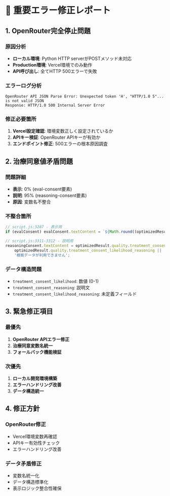 # 🚨 重要エラー修正レポート

## 1. OpenRouter完全停止問題

### 原因分析
- **ローカル環境**: Python HTTP serverがPOSTメソッド未対応
- **Production環境**: Vercel環境でのみ動作
- **API呼び出し**: 全てHTTP 500エラーで失敗

### エラーログ分析
```
OpenRouter API JSON Parse Error: Unexpected token 'H', "HTTP/1.0 5"... is not valid JSON
Response: HTTP/1.0 500 Internal Server Error
```

### 修正必要箇所
1. **Vercel設定確認**: 環境変数正しく設定されているか
2. **APIキー検証**: OpenRouter APIキーが有効か
3. **エンドポイント修正**: 500エラーの根本原因調査

## 2. 治療同意値矛盾問題

### 問題詳細
- **表示**: 0% (eval-consent要素)
- **説明**: 95% (reasoning-consent要素)
- **原因**: 変数名不整合

### 不整合箇所
```javascript
// script.js:3287 - 表示用
if (evalConsent) evalConsent.textContent = `${Math.round((optimizedResult.quality.treatment_consent_likelihood || 0) * 100)}%`;

// script.js:3311-3312 - 説明用
reasoningConsent.textContent = optimizedResult.quality.treatment_consent_reasoning || 
    optimizedResult.quality.treatment_consent_likelihood_reasoning || 
    '根拠データが利用できません';
```

### データ構造問題
- `treatment_consent_likelihood`: 数値 (0-1)
- `treatment_consent_reasoning`: 説明文
- `treatment_consent_likelihood_reasoning`: 未定義フィールド

## 3. 緊急修正項目

### 最優先
1. **OpenRouter APIエラー修正**
2. **治療同意変数名統一**
3. **フォールバック機能検証**

### 次優先
1. **ローカル開発環境構築**
2. **エラーハンドリング改善**
3. **データ構造統一**

## 4. 修正方針

### OpenRouter修正
- Vercel環境変数再確認
- APIキー有効性チェック
- エラーハンドリング改善

### データ矛盾修正
- 変数名統一化
- データ構造標準化
- 表示ロジック整合性確保